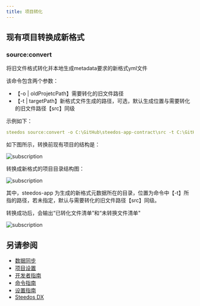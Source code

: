 ```yaml
---
title: 项目转化
---
```


## 现有项目转换成新格式

### source:convert

将旧文件格式转化并本地生成metadata要求的新格式yml文件

该命令包含两个参数：

- 【-o | oldProjetcPath】需要转化的旧文件路径
- 【-t | targetPath】新格式文件生成的路径，可选，默认生成位置与需要转化的旧文件路径【src】同级

示例如下：

```yml
steedos source:convert -o C:\GitHub\steedos-app-contract\src -t C:\GitHub\steedos-app-contract
```

如下图所示，转换前现有项目的结构是：

![subscription](/assets/dx/convert_project/convert_project01.png)

转换成新格式的项目目录结构图：

![subscription](/assets/dx/convert_project/convert_project02.png)

其中，steedos-app 为生成的新格式元数据所在的目录，位置为命令中【-t】所指的路径，若未指定，默认与需要转化的旧文件路径【src】同级。

转换成功后，会输出“已转化文件清单”和“未转换文件清单"

![subscription](/assets/dx/convert_project/convert_project03.png)

## 另请参阅

- [数据同步](/dx/data_synchronization)
- [项目设置](/dx/project_setup)
- [开发者指南](/dx/developer_guide)
- [命令指南](/dx/command_reference)
- [设置指南](/dx/setup_guide)
- [Steedos DX](/dx/summary)
